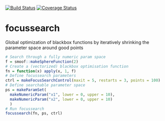 [![Build Status](https://travis-ci.org/berndbischl/focussearch.svg?branch=master)](https://travis-ci.org/berndbischl/focussearch)
[![Coverage Status](https://img.shields.io/codecov/c/github/berndbischl/focussearch/master.svg?maxAge=600)](https://codecov.io/github/berndbischl/focussearch?branch=master)

# focussearch

Global optimization of blackbox functions by iteratively shrinking the parameter space around good points

```r
# Search through a fully numeric param space
f = smoof::makeSphereFunction(2)
# Create a (vectorized) blackbox optimisation function
fn = function(x) apply(x, 1, f)
# Define focussearch parameters
ctrl = makeFocusSearchControl(maxit = 5, restarts = 3, points = 100)
# Define searchable parameter space
ps = makeParamSet(
  makeNumericParam("x1", lower = 0, upper = 10),
  makeNumericParam("x2", lower = 0, upper = 10)
  )
# Run focussearch
focussearch(fn, ps, ctrl)
```